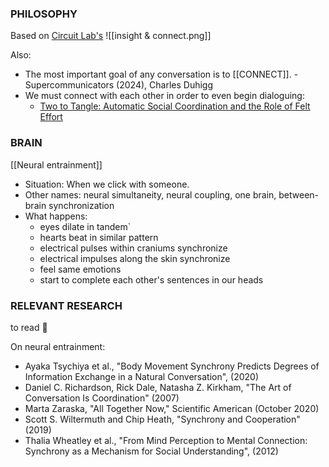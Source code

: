 ### PHILOSOPHY

Based on [Circuit Lab's](https://experimental.run/)
![[insight & connect.png]]

Also:
* The most important goal of any conversation is to [[CONNECT]]. - Supercommunicators (2024), Charles Duhigg
* We must connect with each other in order to even begin dialoguing:
	* [Two to Tangle: Automatic Social Coordination and the Role of Felt Effort](https://psycnet.apa.org/record/2009-23653-014)

### BRAIN
[[Neural entrainment]]
* Situation: When we click with someone.
* Other names: neural simultaneity, neural coupling, one brain, between-brain synchronization
* What happens: 
	* eyes dilate in tandem`
	* hearts beat in similar pattern
	* electrical pulses within craniums synchronize
	* electrical impulses along the skin synchronize
	* feel same emotions
	* start to complete each other's sentences in our heads

### RELEVANT RESEARCH
to read 👀

On neural entrainment:
* Ayaka Tsychiya et al., "Body Movement Synchrony Predicts Degrees of Information Exchange in a Natural Conversation", (2020)
* Daniel C. Richardson, Rick Dale, Natasha Z. Kirkham, "The Art of Conversation Is Coordination" (2007)
* Marta Zaraska, "All Together Now," Scientific American (October 2020)
* Scott S. Wiltermuth and Chip Heath, "Synchrony and Cooperation" (2019)
* Thalia Wheatley et al., "From Mind Perception to Mental Connection: Synchrony as a Mechanism for Social Understanding", (2012)
